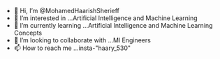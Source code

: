 - 👋 Hi, I’m @MohamedHaarishSherieff
- 👀 I’m interested in ...Artificial Intelligence and Machine Learning 
- 🌱 I’m currently learning ...Artificial Intelligence and Machine Learning Concepts
- 💞️ I’m looking to collaborate with ...Ml Engineers
- 📫 How to reach me ...insta-"haary_530"

<!---
MohamedHaarishSherieff/MohamedHaarishSherieff is a ✨ special ✨ repository because its `README.md` (this file) appears on your GitHub profile.
You can click the Preview link to take a look at your changes.
--->
